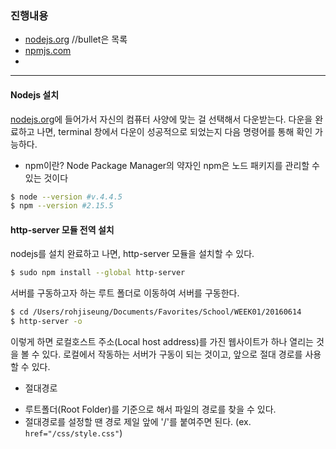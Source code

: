 ### 진행내용
- [nodejs.org](http://nodejs.org "NodeJS") //bullet은 목록
- [npmjs.com](https://brunch.co.kr/@ultra0034/23)
- 

---

#### Nodejs 설치
[nodejs.org](http://nodejs.org "NodeJS")에 들어가서 자신의 컴퓨터 사양에 맞는 걸 선택해서 다운받는다.
다운을 완료하고 나면, terminal 창에서 다운이 성공적으로 되었는지 다음 명령어를 통해 확인 가능하다.
* npm이란?
Node Package Manager의 약자인 npm은 노드 패키지를 관리할 수 있는 것이다

```sh
$ node --version #v.4.4.5
$ npm --version #2.15.5
```

#### http-server 모듈 전역 설치
nodejs를 설치 완료하고 나면, http-server 모듈을 설치할 수 있다.
```sh
$ sudo npm install --global http-server
```

서버를 구동하고자 하는 루트 폴더로 이동하여 서버를 구동한다.
```sh
$ cd /Users/rohjiseung/Documents/Favorites/School/WEEK01/20160614
$ http-server -o
```
이렇게 하면 로컬호스트 주소(Local host address)를 가진 웹사이트가 하나 열리는 것을 볼 수 있다.
로컬에서 작동하는 서버가 구동이 되는 것이고, 앞으로 절대 경로를 사용할 수 있다.

* 절대경로
- 루트폴더(Root Folder)를 기준으로 해서 파일의 경로를 찾을 수 있다.
- 절대경로를 설정할 땐 경로 제일 앞에 '/'를 붙여주면 된다. (ex. `href="/css/style.css"`)
